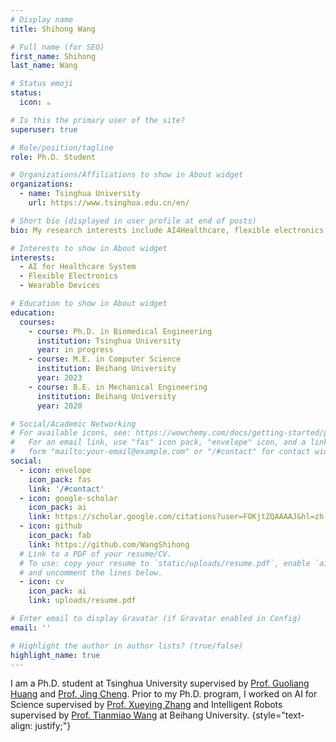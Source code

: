 ```yaml
---
# Display name
title: Shihong Wang

# Full name (for SEO)
first_name: Shihong
last_name: Wang

# Status emoji
status:
  icon: ☕️

# Is this the primary user of the site?
superuser: true

# Role/position/tagline
role: Ph.D. Student

# Organizations/Affiliations to show in About widget
organizations:
  - name: Tsinghua University
    url: https://www.tsinghua.edu.cn/en/

# Short bio (displayed in user profile at end of posts)
bio: My research interests include AI4Healthcare, flexible electronics, and wearable devices.

# Interests to show in About widget
interests:
  - AI for Healthcare System
  - Flexible Electronics
  - Wearable Devices

# Education to show in About widget
education:
  courses:
    - course: Ph.D. in Biomedical Engineering
      institution: Tsinghua University
      year: in progress
    - course: M.E. in Computer Science
      institution: Beihang University
      year: 2023
    - course: B.E. in Mechanical Engineering
      institution: Beihang University
      year: 2020

# Social/Academic Networking
# For available icons, see: https://wowchemy.com/docs/getting-started/page-builder/#icons
#   For an email link, use "fas" icon pack, "envelope" icon, and a link in the
#   form "mailto:your-email@example.com" or "/#contact" for contact widget.
social:
  - icon: envelope
    icon_pack: fas
    link: '/#contact'  
  - icon: google-scholar
    icon_pack: ai
    link: https://scholar.google.com/citations?user=FOKjtZQAAAAJ&hl=zh-CN
  - icon: github
    icon_pack: fab
    link: https://github.com/WangShihong
  # Link to a PDF of your resume/CV.
  # To use: copy your resume to `static/uploads/resume.pdf`, enable `ai` icons in `params.yaml`,
  # and uncomment the lines below.
  - icon: cv
    icon_pack: ai
    link: uploads/resume.pdf

# Enter email to display Gravatar (if Gravatar enabled in Config)
email: ''

# Highlight the author in author lists? (true/false)
highlight_name: true
---
```


I am a Ph.D. student at Tsinghua University supervised by [Prof. Guoliang Huang](https://www.med.tsinghua.edu.cn/info/1358/1473.htm) and [Prof. Jing Cheng](https://www.med.tsinghua.edu.cn/info/1358/1477.htm). Prior to my Ph.D. program, I worked on AI for Science supervised by [Prof. Xueying Zhang](https://shi.buaa.edu.cn/zhangxueying/zh_CN/index.htm) and Intelligent Robots supervised by [Prof. Tianmiao Wang](http://www.me.buaa.edu.cn/info/1072/1908.htm) at Beihang University.
{style="text-align: justify;"}
